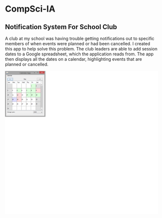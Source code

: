 # CompSci-IA
## Notification System For School Club
A club at my school was having trouble getting notifications out to specific members of when events were planned or had been cancelled. I created this app to help solve this problem. The club leaders are able to add session dates to a Google spreadsheet, which the application reads from. The app then displays all the dates on a calendar, highlighting events that are planned or cancelled.

![CalendarGUI](https://github.com/Arcane-Panda/CompSci-IA/blob/master/calendar.png)
